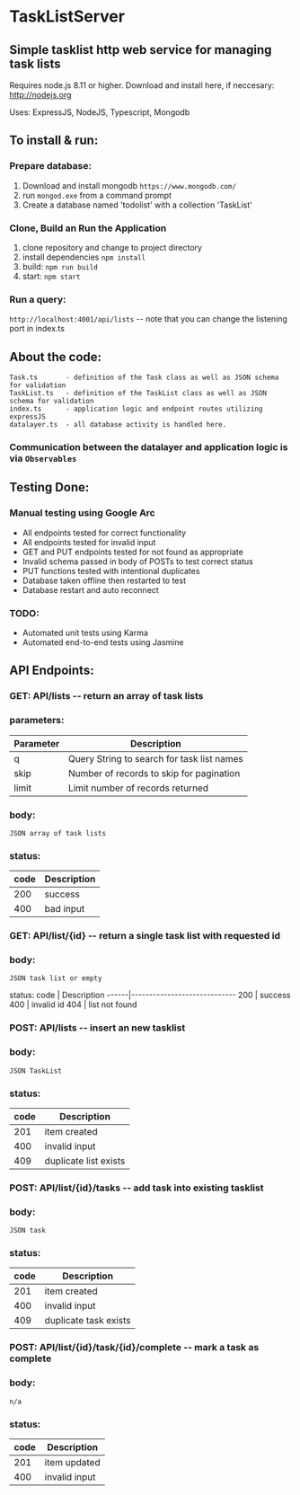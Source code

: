 # TaskListServer
## Simple tasklist http web service for managing task lists

Requires node.js 8.11 or higher. Download and install here, if neccesary: <link>http://nodejs.org</link>

Uses: ExpressJS, NodeJS, Typescript, Mongodb

## To install & run:

### Prepare database:
  1. Download and install mongodb `https://www.mongodb.com/`
  2. run `mongod.exe` from a command prompt
  3. Create a database named 'todolist' with a collection 'TaskList'
    
### Clone, Build an Run the Application
  1. clone repository and change to project directory
  2. install dependencies `npm install` 
  3. build: `npm run build`
  4. start: `npm start`
    
### Run a query:
  `http://localhost:4001/api/lists`    -- note that you can change the listening port in index.ts

## About the code:
    Task.ts       - definition of the Task class as well as JSON schema for validation
    TaskList.ts   - definition of the TaskList class as well as JSON schema for validation
    index.ts      - application logic and endpoint routes utilizing expressJS
    datalayer.ts  - all database activity is handled here.

###  Communication between the datalayer and application logic is via `Observables`

## Testing Done:
### Manual testing using Google Arc
- All endpoints tested for correct functionality
- All endpoints tested for invalid input
- GET and PUT endpoints tested for not found as appropriate
- Invalid schema passed in body of POSTs to test correct status
- PUT functions tested with intentional duplicates
- Database taken offline then restarted to test 
- Database restart and auto reconnect

### TODO:
- Automated unit tests using Karma
- Automated end-to-end tests using Jasmine

## API Endpoints:
### GET:    API/lists -- return an array of task lists
###  parameters:
  Parameter | Description
  ----------|-----------------------------------
  q     | Query String to search for task list names
  skip  | Number of records to skip for pagination
  limit | Limit number of records returned
### body:
    JSON array of task lists
### status:
  code  |  Description
  ------|-----------------------------
  200 | success
  400 | bad input
    
### GET:    API/list/{id} -- return a single task list with requested id
###  body:
    JSON task list or empty
  status:
  code  |  Description
  ------|-----------------------------
  200   | success
  400   | invalid id
  404   | list not found
    
### POST:   API/lists   -- insert an new tasklist
### body:
    JSON TaskList
### status:
  code  |  Description
  ------|-----------------------------
  201 | item created
  400 | invalid input
  409 | duplicate list exists

### POST: API/list/{id}/tasks -- add task into existing tasklist
###  body:
    JSON task
###  status:
  code  |  Description
  ------|-----------------------------
  201 | item created
  400 | invalid input
  409 | duplicate task exists
    
### POST: API/list/{id}/task/{id}/complete  -- mark a task as complete
###  body:
    n/a
###  status:
  code  |  Description
  ------|-----------------------------
  201 | item updated
  400 | invalid input
  
